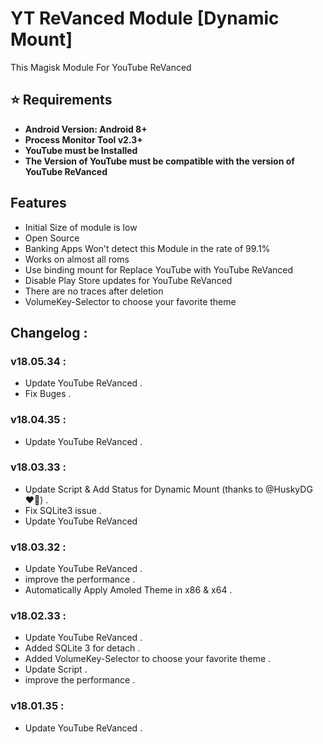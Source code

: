 # YT ReVanced Module [Dynamic Mount]
This Magisk Module For YouTube ReVanced

## ⭐ Requirements
- **Android Version: Android 8+**
- **Process Monitor Tool v2.3+**
- **YouTube must be Installed**
- **The Version of YouTube must be compatible with the version of YouTube ReVanced**
## Features
- Initial Size of module is low
- Open Source
- Banking Apps Won't detect this Module in the rate of 99.1%
- Works on almost all roms
- Use binding mount for Replace YouTube with YouTube ReVanced
- Disable Play Store updates for YouTube ReVanced 
- There are no traces after deletion
- VolumeKey-Selector to choose your favorite theme

## Changelog :
### v18.05.34 :
- Update YouTube ReVanced .
- Fix Buges .
### v18.04.35 :
- Update YouTube ReVanced .
### v18.03.33 :
- Update Script & Add Status for Dynamic Mount (thanks to @HuskyDG ❤️‍🔥) .
- Fix SQLite3 issue .
- Update YouTube ReVanced
### v18.03.32 :
- Update YouTube ReVanced .
- improve the performance .
- Automatically Apply Amoled Theme in x86 & x64 .
### v18.02.33 :
- Update YouTube ReVanced .
- Added SQLite 3 for detach .
- Added VolumeKey-Selector to choose your favorite theme .
- Update Script .
- improve the performance .
### v18.01.35 :
- Update YouTube ReVanced .
